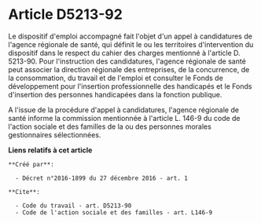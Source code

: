 # Article D5213-92

Le dispositif d'emploi accompagné fait l'objet d'un appel à candidatures de l'agence régionale de santé, qui définit le ou
les territoires d'intervention du dispositif dans le respect du cahier des charges mentionné à l'article D. 5213-90. Pour
l'instruction des candidatures, l'agence régionale de santé peut associer la direction régionale des entreprises, de la
concurrence, de la consommation, du travail et de l'emploi et consulter le Fonds de développement pour l'insertion
professionnelle des handicapés et le Fonds d'insertion des personnes handicapées dans la fonction publique. 

A l'issue de la procédure d'appel à candidatures, l'agence régionale de santé informe la commission mentionnée à l'article L.
146-9 du code de l'action sociale et des familles de la ou des personnes morales gestionnaires sélectionnées.

**Liens relatifs à cet article**

	**Créé par**:

	  - Décret n°2016-1899 du 27 décembre 2016 - art. 1

	**Cite**:

	  - Code du travail - art. D5213-90
	  - Code de l'action sociale et des familles - art. L146-9
